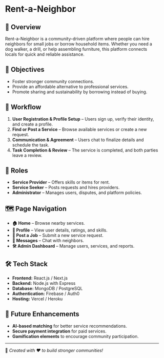 # Rent-a-Neighbor

## 📌 Overview
Rent-a-Neighbor is a community-driven platform where people can hire neighbors for small jobs or borrow household items. Whether you need a dog walker, a drill, or help assembling furniture, this platform connects locals for quick and reliable assistance.

## 🎯 Objectives
- Foster stronger community connections.
- Provide an affordable alternative to professional services.
- Promote sharing and sustainability by borrowing instead of buying.

## 🔄 Workflow
1. **User Registration & Profile Setup** – Users sign up, verify their identity, and create a profile.
2. **Find or Post a Service** – Browse available services or create a new request.
3. **Communication & Agreement** – Users chat to finalize details and schedule the task.
4. **Task Completion & Review** – The service is completed, and both parties leave a review.

## 👥 Roles
- **Service Provider** – Offers skills or items for rent.
- **Service Seeker** – Posts requests and hires providers.
- **Administrator** – Manages users, disputes, and platform policies.

## 🗺️ Page Navigation
- **🏠 Home** – Browse nearby services.
- **👤 Profile** – View user details, ratings, and skills.
- **📌 Post a Job** – Submit a new service request.
- **💬 Messages** – Chat with neighbors.
- **🛠️ Admin Dashboard** – Manage users, services, and reports.

## 🛠️ Tech Stack
- **Frontend:** React.js / Next.js
- **Backend:** Node.js with Express
- **Database:** MongoDB / PostgreSQL
- **Authentication:** Firebase / Auth0
- **Hosting:** Vercel / Heroku

## 🚀 Future Enhancements
- **AI-based matching** for better service recommendations.
- **Secure payment integration** for paid services.
- **Gamification elements** to encourage community participation.

---
📝 *Created with ❤️ to build stronger communities!*
